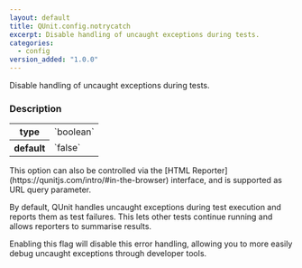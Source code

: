```yaml
---
layout: default
title: QUnit.config.notrycatch
excerpt: Disable handling of uncaught exceptions during tests.
categories:
  - config
version_added: "1.0.0"
---
```


Disable handling of uncaught exceptions during tests.

### Description

<table>
<tr>
  <th>type</th>
  <td markdown="span">`boolean`</td>
</tr>
<tr>
  <th>default</th>
  <td markdown="span">`false`</td>
</tr>
</table>

<p class="note" markdown="1">This option can also be controlled via the [HTML Reporter](https://qunitjs.com/intro/#in-the-browser) interface, and is supported as URL query parameter.</p>

By default, QUnit handles uncaught exceptions during test execution and reports them as test failures. This lets other tests continue running and allows reporters to summarise results.

Enabling this flag will disable this error handling, allowing you to more easily debug uncaught exceptions through developer tools.
